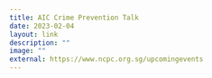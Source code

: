 ```yaml
---
title: AIC Crime Prevention Talk
date: 2023-02-04
layout: link
description: ""
image: ""
external: https://www.ncpc.org.sg/upcomingevents
---
```

